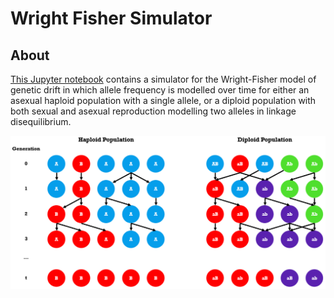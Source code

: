 # Wright Fisher Simulator
## About
<a href="https://github.com/TomMakesThings/Wright-Fisher-Simulator/blob/main/WrightFisher.ipynb">This Jupyter notebook</a> contains a simulator for the Wright-Fisher model of genetic drift in which allele frequency is modelled over time for either an asexual haploid population with a single allele, or a diploid population with both sexual and asexual reproduction modelling two alleles in linkage disequilibrium.

<div align="center">
  <img src="https://github.com/TomMakesThings/Wright-Fisher-Simulator/blob/assets/Images/Population-Diagrams.png" width=800>
</div>
